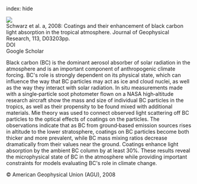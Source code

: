 index: hide

<div class="Citation">
    <div class="Citation-thumb CitationThumb-linked"  data-href="https://doi.org/10.1029/2007jd009042">
      <img src="https://static.claimspace.cloud/climate-study-static/refs/thumbs/7/Schwarz_et_al_2008a-thumb.png" />
    </div>

  <div class="Citation-body">
    <div class="Citation-text">Schwarz et al. a, 2008: Coatings and their enhancement of black carbon light absorption in the tropical atmosphere. <span class="Article-journal">Journal of Geophysical Research, </span><span class="Article-volume">113, </span>D03203pp.</div>
    <div class="Citation-links">
      <div class="CitationLink" data-href="https://doi.org/10.1029/2007jd009042">
        <div class="CitationLink-icon CitationLink-Doi"></div>
        <div class="CitationLink-text">DOI</div>
      </div>
      <div class="CitationLink" data-href="https://scholar.google.com/scholar?q=10.1029/2007jd009042">
        <div class="CitationLink-icon CitationLink-Scholar"></div>
        <div class="CitationLink-text">Google Scholar</div>
      </div>
    </div>
  </div>
</div>

Black carbon (BC) is the dominant aerosol absorber of solar radiation in the atmosphere and is an important component of anthropogenic climate forcing. BC's role is strongly dependent on its physical state, which can influence the way that BC particles may act as ice and cloud nuclei, as well as the way they interact with solar radiation. In situ measurements made with a single‐particle soot photometer flown on a NASA high‐altitude research aircraft show the mass and size of individual BC particles in the tropics, as well as their propensity to be found mixed with additional materials. Mie theory was used to connect observed light scattering off BC particles to the optical effects of coatings on the particles. The observations indicate that as BC from ground‐based emission sources rises in altitude to the lower stratosphere, coatings on BC particles become both thicker and more prevalent, while BC mass mixing ratios decrease dramatically from their values near the ground. Coatings enhance light absorption by the ambient BC column by at least 30%. These results reveal the microphysical state of BC in the atmosphere while providing important constraints for models evaluating BC's role in climate change.

<div class="Citation-copy">
&copy; American Geophysical Union (AGU), 2008
</div>
